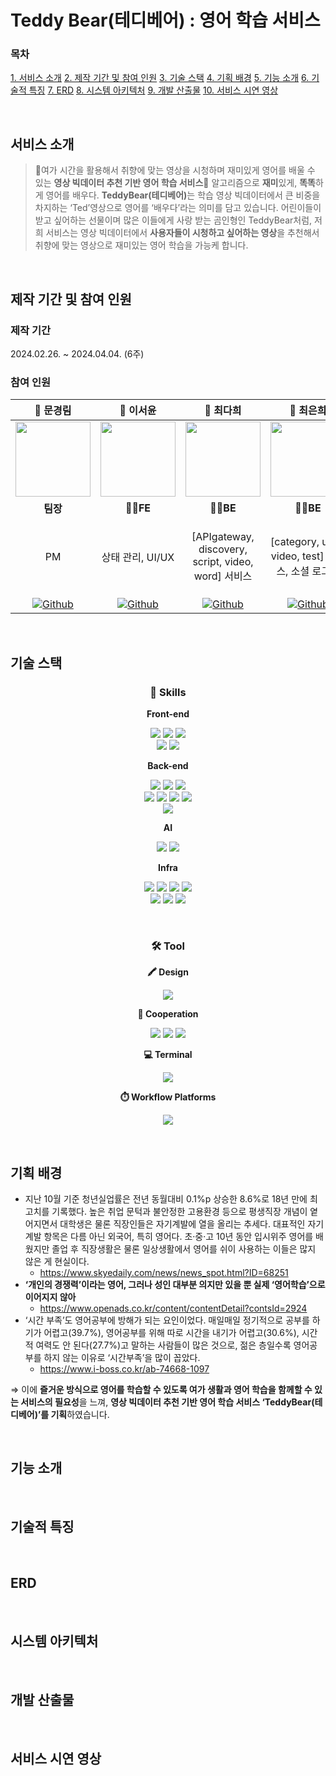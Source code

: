 <div align="center">
<img src="" />
</div>

# Teddy Bear(테디베어) : 영어 학습 서비스
### 목차
[1. 서비스 소개](#서비스-소개)
[2. 제작 기간 및 참여 인원](#제작-기간-및-참여-인원)
[3. 기술 스택](#기술-스택)
[4. 기획 배경](#기획-배경)
[5. 기능 소개](#기능-소개)
[6. 기술적 특징](#기술적-특징)
[7. ERD](#erd)
[8. 시스템 아키텍처](#시스템-아키텍처)
[9. 개발 산출물](#개발-산출물)
[10. 서비스 시연 영상](#서비스-시연-영상)

&nbsp;

## 서비스 소개
>🧸여가 시간을 활용해서 취향에 맞는 영상을 시청하며 재미있게 영어를 배울 수 있는 **영상 빅데이터 추천 기반 영어 학습 서비스**🧸
>알고리즘으로 <b>재미</b>있게, <b>똑똑</b>하게 영어를 배우다.
><b>TeddyBear(테디베어)</b>는 학습 영상 빅데이터에서 큰 비중을 차지하는 ‘Ted’영상으로 영어를 ‘배우다’라는 의미를 담고 있습니다. 어린이들이 받고 싶어하는 선물이며 많은 이들에게 사랑 받는 곰인형인 TeddyBear처럼, 저희 서비스는 영상 빅데이터에서 **사용자들이 시청하고 싶어하는 영상**을 추천해서 취향에 맞는 영상으로 재미있는 영어 학습을 가능케 합니다.

&nbsp;

## 제작 기간 및 참여 인원

### 제작 기간

2024.02.26. ~ 2024.04.04. (6주)

### 참여 인원

| 📌 **문경림** | 📌 **이서윤** | 📌 **최다희** | 📌 **최은희** | 📌 **박지운** | 📌 **이대영** |
| :------: | :------: | :------: | :------: | :------: | :------: |
|<img src="https://github.com/5T1F/SuQuiz/assets/106129404/b41460bd-b02d-4803-b3eb-9e2455cb04be" height="120"/>|<img src="https://github.com/5T1F/SuQuiz/assets/106129404/b41460bd-b02d-4803-b3eb-9e2455cb04be" height="120"/>|<img src="https://github.com/5T1F/SuQuiz/assets/106129404/b41460bd-b02d-4803-b3eb-9e2455cb04be" height="120"/>|<img src="https://github.com/5T1F/SuQuiz/assets/106129404/b41460bd-b02d-4803-b3eb-9e2455cb04be" height="120"/>|<img src="https://github.com/5T1F/SuQuiz/assets/106129404/b41460bd-b02d-4803-b3eb-9e2455cb04be" height="120"/>|<img src="https://github.com/5T1F/SuQuiz/assets/106129404/b41460bd-b02d-4803-b3eb-9e2455cb04be" height="120"/>|
|**팀장**|👩‍💻**FE**|👨‍💻**BE**|👨‍💻**BE**|👨‍💻**BE**|👨‍💻**BE & Infra**|
| PM | 상태 관리, UI/UX | [APIgateway, discovery, script, video, word] 서비스 | [category, user, video, test] 서비스, 소셜 로그인 | AI 학습, [test] 서비스 | 아키텍처 설계, CI/CD 구축, AI 학습, [language, video, user] 서비스, 소셜 로그인 |
|[![Github](https://img.shields.io/badge/문경림%20github-434343?style=for-the-badge&logo=github&logoColor=white)](https://github.com/moonsky737)|[![Github](https://img.shields.io/badge/이서윤%20github-59CAEF?style=for-the-badge&logo=github&logoColor=white)](https://github.com/westyunn)|[![Github](https://img.shields.io/badge/최다희%20github-FFC605?style=for-the-badge&logo=github&logoColor=white)](https://github.com/HeeHiHee)|[![Github](https://img.shields.io/badge/최은희%20github-7DF475?style=for-the-badge&logo=github&logoColor=white)](https://github.com/gilukji226) |[![Github](https://img.shields.io/badge/박지운%20github-EB3A9D?style=for-the-badge&logo=github&logoColor=white)](https://github.com/Junikarp)|[![Github](https://img.shields.io/badge/이대영%20github-EB3A9D?style=for-the-badge&logo=github&logoColor=white)](https://github.com)|

&nbsp;

## 기술 스택
<div align="center">

### 🚀 Skills

**Front-end**

<img src="https://img.shields.io/badge/TypeScript-007ACC?style=for-the-badge&logo=typescript&logoColor=white"> <img src="https://img.shields.io/badge/React-20232A?style=for-the-badge&logo=react&logoColor=61DAFB"> <img src="https://img.shields.io/badge/Redux-593D88?style=for-the-badge&logo=redux&logoColor=white">
<br>
<img src="https://img.shields.io/badge/HTML5-E34F26?style=for-the-badge&logo=html5&logoColor=white"> <img src="https://img.shields.io/badge/CSS3-1572B6?style=for-the-badge&logo=css3&logoColor=white">

**Back-end**

<img src="https://img.shields.io/badge/java-007396?style=for-the-badge&logo=OpenJDK&logoColor=white"> <img src="https://img.shields.io/badge/spring boot-6DB33F?style=for-the-badge&logo=springboot&logoColor=white"> <img src="https://img.shields.io/badge/Spring_Security-6DB33F?style=for-the-badge&logo=Spring-Security&logoColor=white">
<br>
<img src="https://img.shields.io/badge/spring data JPA-6DB33F?style=for-the-badge&logo=spring&logoColor=white"> <img src="https://img.shields.io/badge/mysql-4479A1?style=for-the-badge&logo=mysql&logoColor=white"> <img src="https://img.shields.io/badge/MongoDB-4EA94B?style=for-the-badge&logo=mongodb&logoColor=white"> <img src="https://img.shields.io/badge/Hibernate-59666C?style=for-the-badge&logo=Hibernate&logoColor=white">
<br>
<img src="https://img.shields.io/badge/RabbitMQ-FF6600?style=for-the-badge&logo=RabbitMQ&logoColor=white">

**AI**

<img src="https://img.shields.io/badge/Python-3776AB?style=for-the-badge&logo=Python&logoColor=white"> <img src="https://img.shields.io/badge/FastAPI-009688?style=for-the-badge&logo=fastapi&logoColor=white">

**Infra**

<img src="https://img.shields.io/badge/AWS-232F3E?style=for-the-badge&logo=amazonAWS&logoColor=white"> <img src="https://img.shields.io/badge/EC2-FF9900?style=for-the-badge&logo=amazonEC2&logoColor=white"> <img src="https://img.shields.io/badge/Docker-000000?style=for-the-badge&logo=Docker&logoColor=white"> <img src="https://img.shields.io/badge/Jenkins-D24939?style=for-the-badge&logo=Jenkins&logoColor=white">
<br>
<img src="https://img.shields.io/badge/nginx-%23009639.svg?style=for-the-badge&logo=nginx&logoColor=white"> <img src="https://img.shields.io/badge/Prometheus-E6522C?style=for-the-badge&logo=Prometheus&logoColor=white"> <img src="https://img.shields.io/badge/Grafana-F46800?style=for-the-badge&logo=grafana&logoColor=white">

&nbsp;

### 🛠️ Tool

**🖍 Design**

<img src="https://img.shields.io/badge/Figma-F24E1E?style=for-the-badge&logo=figma&logoColor=white">

**🤲 Cooperation**

<img src="https://img.shields.io/badge/GitLab-330F63?style=for-the-badge&logo=gitlab&logoColor=white"> <img src="https://img.shields.io/badge/Mattermost-0058CC?style=for-the-badge&logo=mattermost&logoColor=white"> <img src="https://img.shields.io/badge/Notion-000000?style=for-the-badge&logo=notion&logoColor=white">

**💻 Terminal**

<img src="https://img.shields.io/badge/GIT-E44C30?style=for-the-badge&logo=git&logoColor=white">

**⏱️ Workflow Platforms**

<img src="https://img.shields.io/badge/Jira-0052CC?style=for-the-badge&logo=Jira&logoColor=white">
</div>

&nbsp;

## 기획 배경
- 지난 10월 기준 청년실업률은 전년 동월대비 0.1%p 상승한 8.6%로 18년 만에 최고치를 기록했다. 높은 취업 문턱과 불안정한 고용환경 등으로 평생직장 개념이 옅어지면서 대학생은 물론 직장인들은 자기계발에 열을 올리는 추세다. 대표적인 자기계발 항목은 다름 아닌 외국어, 특히 영어다.
초·중·고 10년 동안 입시위주 영어를 배웠지만 졸업 후 직장생활은 물론 일상생활에서 영어를 쉬이 사용하는 이들은 많지 않은 게 현실이다.
    - https://www.skyedaily.com/news/news_spot.html?ID=68251
- **‘개인의 경쟁력’이라는 영어, 그러나 성인 대부분 의지만 있을 뿐 실제 ‘영어학습’으로 이어지지 않아**
    - https://www.openads.co.kr/content/contentDetail?contsId=2924
- ‘시간 부족’도 영어공부에 방해가 되는 요인이었다. 매일매일 정기적으로 공부를 하기가 어렵고(39.7%), 영어공부를 위해 따로 시간을 내기가 어렵고(30.6%), 시간적 여력도 안 된다(27.7%)고 말하는 사람들이 많은 것으로, 젊은 층일수록 영어공부를 하지 않는 이유로 ‘시간부족’을 많이 꼽았다.
    - https://www.i-boss.co.kr/ab-74668-1097

⇒ 이에 **즐거운 방식으로 영어를 학습할 수 있도록 여가 생활과 영어 학습을 함께할 수 있는 서비스의 필요성**을 느껴, **영상 빅데이터 추천 기반 영어 학습 서비스 ‘TeddyBear(테디베어)’를 기획**하였습니다.

&nbsp;

## 기능 소개


&nbsp;

## 기술적 특징


&nbsp;

## ERD


&nbsp;

## 시스템 아키텍처


&nbsp;

## 개발 산출물


&nbsp;

## 서비스 시연 영상
